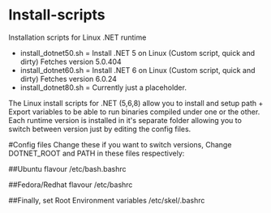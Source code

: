 # Install-scripts
Installation scripts for Linux .NET runtime

- install_dotnet50.sh = Install .NET 5 on Linux (Custom script, quick and dirty)   Fetches version 5.0.404
- install_dotnet60.sh = Install .NET 6 on Linux (Custom script, quick and dirty)   Fetches version 6.0.24
- install_dotnet80.sh = Currently just a placeholder.

The Linux install scripts for .NET (5,6,8) allow you to install and setup path +  Export variables to be able to run binaries compiled under one or the other.
Each runtime version is installed in it's separate folder allowing you to switch between version just by editing the config files.

#Config files
Change these if you want to switch versions, Change DOTNET_ROOT and PATH in these files respectively:

##Ubuntu flavour
  /etc/bash.bashrc

##Fedora/Redhat flavour
  /etc/bashrc 

##Finally, set Root Environment variables
  /etc/skel/.bashrc

